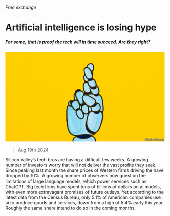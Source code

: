###### Free exchange

# Artificial intelligence is losing hype 

##### For some, that is proof the tech will in time succeed. Are they right? 

![image](images/20240824_FND000.jpg) 

> Aug 19th 2024 

Silicon Valley’s tech bros are having a difficult few weeks. A growing number of investors worry that  will not deliver the vast profits they seek. Since peaking last month the share prices of Western firms driving the  have dropped by 10%. A growing number of observers now question the limitations of large language models, which power services such as ChatGPT. Big tech firms have spent tens of billions of dollars on ai models, with even more extravagant promises of future outlays. Yet according to the latest data from the Census Bureau, only 5.1% of American companies use ai to produce goods and services, down from a high of 5.4% early this year. Roughly the same share intend to do so in the coming months.

